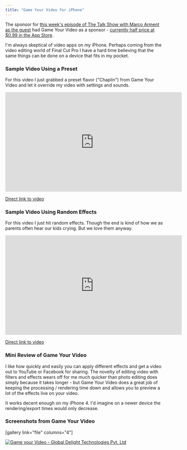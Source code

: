 ```yaml
---
title: "Game Your Video for iPhone"
---
```

<p>The sponsor for <a href="https://www.muleradio.net/thetalkshow/18/">this week's episode of The Talk Show with Marco Arment as the guest</a> had Game Your Video as a sponsor - <a href="https://target.georiot.com/Proxy.ashx?grid=9646&id=6PFrOqNV4B8&offerid=162397&type=3&subid=0&tmpid=3664&RD_PARM1=http%253A%252F%252Fitunes.apple.com%252Fca%252Fapp%252Fgame-your-video%252Fid496232649%253Fmt%253D8%2526uo%253D4%2526partnerId%253D30" target="itunes_store">currently half price at $0.99 in the App Store</a>.</p>
<p>I'm always skeptical of video apps on my iPhone. Perhaps coming from the video editing world of Final Cut Pro I have a hard time believing that the same things can be done on a device that fits in my pocket.</p>
<h3>Sample Video Using a Preset</h3>
<p>For this video I just grabbed a preset flavor ("Chaplin") from Game Your Video and let it override my video with settings and sounds.</p>
<p><iframe width="560" height="315" src="https://www.youtube.com/embed/iMdsIX1bhc0" frameborder="0" allowfullscreen></iframe></p>
<p><a href="https://www.youtube.com/watch?v=iMdsIX1bhc0">Direct link to video</a></p>
<h3>Sample Video Using Random Effects</h3>
<p>For this video I just hit random effects. Though the end is kind of how we as parents often hear our kids crying. But we love them anyway.</p>
<p><iframe width="560" height="315" src="https://www.youtube.com/embed/JRpO07bKf2g" frameborder="0" allowfullscreen></iframe></p>
<p><a href="https://www.youtube.com/watch?v=JRpO07bKf2g">Direct link to video</a></p>
<h3>Mini Review of Game Your Video</h3>
<p>I like how quickly and easily you can apply different effects and get a video out to YouTube or Facebook for sharing. The novelty of editing video with filters and effects wears off for me much quicker than photo editing does simply because it takes longer - but Game Your Video does a great job of keeping the processing / rendering time down and allows you to preview a lot of the effects live on your video.</p>
<p>It works decent enough on my iPhone 4. I'd imagine on a newer device the rendering/export times would only decrease.</p>
<h3>Screenshots from Game Your Video</h3>
<p>[gallery link="file" columns="4"]</p>
<p><a href="https://target.georiot.com/Proxy.ashx?grid=9646&id=6PFrOqNV4B8&offerid=162397&type=3&subid=0&tmpid=3664&RD_PARM1=http%253A%252F%252Fitunes.apple.com%252Fca%252Fapp%252Fgame-your-video%252Fid496232649%253Fmt%253D8%2526uo%253D4%2526partnerId%253D30" target="itunes_store"><img src="https://r.mzstatic.com/images/web/linkmaker/badge_appstore-lrg.gif" alt="Game your Video - Global Delight Technologies Pvt. Ltd" style="border: 0;"/></a></p>

